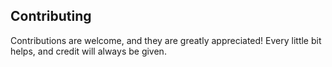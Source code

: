 ## Contributing

Contributions are welcome, and they are greatly appreciated! Every
little bit helps, and credit will always be given.
